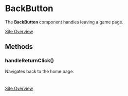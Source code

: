 # BackButton
The **BackButton** component handles leaving a game page.

[Site Overview](./SiteOverview.md)

## Methods
### handleReturnClick()
Navigates back to the home page.

#
[Site Overview](./SiteOverview.md)